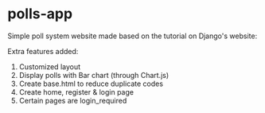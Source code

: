 # polls-app

Simple poll system website made based on the tutorial on Django's website:

Extra features added:

1. Customized layout 
2. Display polls with Bar chart (through Chart.js)
3. Create base.html to reduce duplicate codes
4. Create home, register & login page 
5. Certain pages are login_required 

